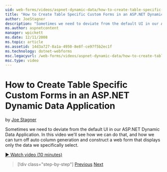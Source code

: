 ```yaml
---
uid: web-forms/videos/aspnet-dynamic-data/how-to-create-table-specific-custom-forms-in-an-aspnet-dynamic-data-application
title: "How to Create Table Specific Custom Forms in an ASP.NET Dynamic Data Application | Microsoft Docs"
author: JoeStagner
description: "Sometimes we need to deviate from the default UI in our ASP.NET Dynamic Data Application. In this video we'll see how we can do that, and how we can turn off..."
ms.author: aspnetcontent
manager: wpickett
ms.date: 12/11/2008
ms.topic: article
ms.assetid: 14d3a727-8a1a-4950-8e8f-ce97f5b2ec1f
ms.technology: dotnet-webforms
msc.legacyurl: /web-forms/videos/aspnet-dynamic-data/how-to-create-table-specific-custom-forms-in-an-aspnet-dynamic-data-application
msc.type: video
---
```

How to Create Table Specific Custom Forms in an ASP.NET Dynamic Data Application
====================
by [Joe Stagner](https://github.com/JoeStagner)

Sometimes we need to deviate from the default UI in our ASP.NET Dynamic Data Application. In this video we'll see how we can do that, and how we can turn off auto column generation and construct a web form that displays only the data we specifically select.

[&#9654; Watch video (10 minutes)](https://channel9.msdn.com/Blogs/ASP-NET-Site-Videos/how-to-create-table-specific-custom-forms-in-an-aspnet-dynamic-data-application)

> [!div class="step-by-step"]
> [Previous](how-to-remove-columns-from-your-dynamicdata-data-grids.md)
> [Next](aspnet-dynamic-data-custom-form-formatting.md)
